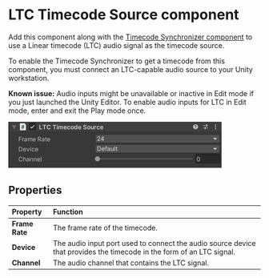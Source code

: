 # LTC Timecode Source component

Add this component along with the [Timecode Synchronizer component](ref-component-timecode-synchronizer.md) to use a Linear timecode (LTC) audio signal as the timecode source.

To enable the Timecode Synchronizer to get a timecode from this component, you must connect an LTC-capable audio source to your Unity workstation.

**Known issue:** Audio inputs might be unavailable or inactive in Edit mode if you just launched the Unity Editor. To enable audio inputs for LTC in Edit mode, enter and exit the Play mode once.

![](images/ref-component-ltc-timecode-source.png)

## Properties

| Property | Function |
|:---|:---|
| **Frame Rate** | The frame rate of the timecode. |
| **Device** | The audio input port used to connect the audio source device that provides the timecode in the form of an LTC signal. |
| **Channel** | The audio channel that contains the LTC signal. |
